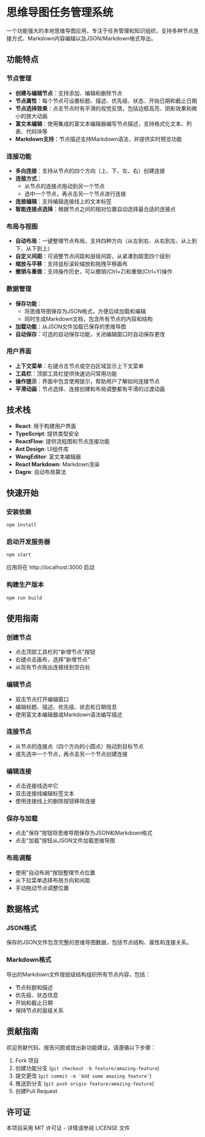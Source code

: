 # 思维导图任务管理系统

一个功能强大的本地思维导图应用，专注于任务管理和知识组织，支持多种节点连接方式、Markdown内容编辑以及JSON/Markdown格式导出。

## 功能特点

### 节点管理
- **创建与编辑节点**：支持添加、编辑和删除节点
- **节点属性**：每个节点可设置标题、描述、优先级、状态、开始日期和截止日期
- **节点选择效果**：点击节点时有平滑的视觉反馈，包括边框高亮、阴影效果和微小的放大动画
- **富文本编辑**：使用集成的富文本编辑器编写节点描述，支持格式化文本、列表、代码块等
- **Markdown支持**：节点描述支持Markdown语法，并提供实时预览功能

### 连接功能
- **多向连接**：支持从节点的四个方向（上、下、左、右）创建连接
- **连接方式**：
  - 从节点的连接点拖动到另一个节点
  - 选中一个节点，再点击另一个节点进行连接
- **连接编辑**：支持编辑连接线上的文本标签
- **智能连接点选择**：根据节点之间的相对位置自动选择最合适的连接点

### 布局与视图
- **自动布局**：一键整理节点布局，支持四种方向（从左到右、从右到左、从上到下、从下到上）
- **自定义间距**：可调整节点间距和层级间距，从紧凑到超宽四个级别
- **缩放与平移**：支持鼠标滚轮缩放和拖拽平移画布
- **撤销与重做**：支持操作历史，可以撤销(Ctrl+Z)和重做(Ctrl+Y)操作

### 数据管理
- **保存功能**：
  - 将思维导图保存为JSON格式，方便后续加载和编辑
  - 同时生成Markdown文档，包含所有节点的内容和结构
- **加载功能**：从JSON文件加载已保存的思维导图
- **自动保存**：可选的自动保存功能，关闭编辑窗口时自动保存更改

### 用户界面
- **上下文菜单**：右键点击节点或空白区域显示上下文菜单
- **工具栏**：顶部工具栏提供快速访问常用功能
- **操作提示**：界面中包含使用提示，帮助用户了解如何连接节点
- **平滑动画**：节点选择、连接创建和布局调整都有平滑的过渡动画

## 技术栈

- **React**: 用于构建用户界面
- **TypeScript**: 提供类型安全
- **ReactFlow**: 提供流程图和节点连接功能
- **Ant Design**: UI组件库
- **WangEditor**: 富文本编辑器
- **React Markdown**: Markdown渲染
- **Dagre**: 自动布局算法

## 快速开始

### 安装依赖
```bash
npm install
```

### 启动开发服务器
```bash
npm start
```
应用将在 http://localhost:3000 启动

### 构建生产版本
```bash
npm run build
```

## 使用指南

### 创建节点
- 点击顶部工具栏的"新增节点"按钮
- 右键点击画布，选择"新增节点"
- 从现有节点拖出连接线到空白处

### 编辑节点
- 双击节点打开编辑窗口
- 编辑标题、描述、优先级、状态和日期信息
- 使用富文本编辑器或Markdown语法编写描述

### 连接节点
- 从节点的连接点（四个方向的小圆点）拖动到目标节点
- 或先选中一个节点，再点击另一个节点创建连接

### 编辑连接
- 点击连接线选中它
- 双击连接线编辑标签文本
- 使用连接线上的删除按钮移除连接

### 保存与加载
- 点击"保存"按钮将思维导图保存为JSON和Markdown格式
- 点击"加载"按钮从JSON文件加载思维导图

### 布局调整
- 使用"自动布局"按钮整理节点位置
- 从下拉菜单选择布局方向和间距
- 手动拖动节点调整位置

## 数据格式

### JSON格式
保存的JSON文件包含完整的思维导图数据，包括节点结构、属性和连接关系。

### Markdown格式
导出的Markdown文件按层级结构组织所有节点内容，包括：
- 节点标题和描述
- 优先级、状态信息
- 开始和截止日期
- 保持节点的层级关系

## 贡献指南

欢迎贡献代码、报告问题或提出新功能建议。请遵循以下步骤：

1. Fork 项目
2. 创建功能分支 (`git checkout -b feature/amazing-feature`)
3. 提交更改 (`git commit -m 'Add some amazing feature'`)
4. 推送到分支 (`git push origin feature/amazing-feature`)
5. 创建Pull Request

## 许可证

本项目采用 MIT 许可证 - 详情请参阅 LICENSE 文件